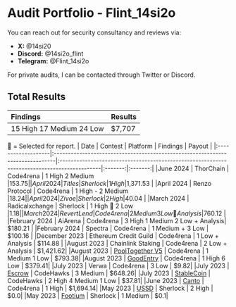 # Audit Portfolio - Flint_14si2o

You can reach out for security consultancy and reviews via:

- **X:** @14si20
- **Discord:** @14si2o_flint 
- **Telegram:** @Flint_14si2o

For private audits, I can be contacted through Twitter or Discord. 

## Total Results


| Findings             | Results    | 
|:-------------------|:-------------|
| 15 High 17 Medium 24 Low  | $7,707 |

🥇 = Selected for report.
| Date             | Contest                                                                       | Platform                                                                                 | Findings | Payout |
|:-------------------|:------------------------------------------------------------------------------|:--------------------------------------------------------------------------------------------|:-------:|:-------:|
|June 2024 | ThorChain | Code4rena | 1 High 2 Medium |$153.75 |
|April 2024  | Titles | Sherlock | 1 High |$1,371.53 |
|April 2024  | Renzo Protocol | Code4rena | 1 High - 2 Medium |$18.24 |
|April 2024  | Zivoe | Sherlock | 2 High |$40.04 |
|March 2024  | Radicalxchange | Sherlock | 1 High 🥇 2 Low |$1.18 |
|March 2024  | Revert Lend | Code4rena | 2 Medium 3 Low 🥇 Analysis |$760.12 |
|February 2024  | AiArena | Code4rena | 3 High 1 Medium 2 Low + Analysis| $180.21 |
|February 2024  | Spectra | Code4rena | 1 Medium + 3 Low | $100.16 |
|December 2023  | Ethereum Credit Guild | Code4rena | 1 Low + Analysis  | $114.88 |
|August 2023  | Chainlink Staking | Code4rena | 2 Low + Analysis  | $1,421.62|
|August 2023  | [PoolTogether V5](https://code4rena.com/reports/2023-08-pooltogether) | Code4rena | 1 Medium 1 Low | $793.38|
|August 2023  | [GoodEntry](https://code4rena.com/reports/2023-08-goodentry) | Code4rena | 1 High 6 Low | $379.41|
|July 2023  | Verwa | Code4rena | 3 Low  | $9.82|
|July 2023  | [Escrow](https://www.codehawks.com/report/cljyfxlc40003jq082s0wemya) | CodeHawks | 3 Medium  | $648.26|
|July 2023  | [StableCoin](https://www.codehawks.com/report/cljx3b9390009liqwuedkn0m0) | CodeHawks | 2 High 4 Medium 1 Low | $37.81|
|June 2023 | [Canto](https://code4rena.com/reports/2023-06-canto#h-01-pre-defined-limit-is-different-from-the-spec)   | Code4rena | 1 High  | $1,694.14|
|May 2023  | [USSD](https://audits.sherlock.xyz/contests/82/report)    | Sherlock | 2 High  | $0.0|
|May 2023  | [Footium](https://audits.sherlock.xyz/contests/71/report) | Sherlock | 1 Medium  | $0.1|
